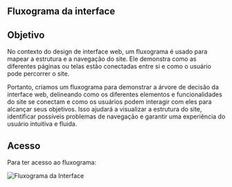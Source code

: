 ## **Fluxograma da interface**

## **Objetivo**

No contexto do design de interface web, um fluxograma é usado para mapear a estrutura e a navegação do site. Ele demonstra como as diferentes páginas ou telas estão conectadas entre si e como o usuário pode percorrer o site.
<p/>
Portanto, criamos um fluxograma para demonstrar a árvore de decisão da interface web, delineando como os diferentes elementos e funcionalidades do site se conectam e como os usuários podem interagir com eles para alcançar seus objetivos. Isso ajudará a visualizar a estrutura do site, identificar possíveis problemas de navegação e garantir uma experiência do usuário intuitiva e fluida.

## **Acesso**

Para ter acesso ao fluxograma:

![Fluxograma da Interface](https://drive.google.com/file/d/1SPUBx40D9JT57jM5wL5WKp_paB3uIu3N/view?usp=sharing)